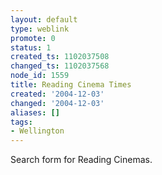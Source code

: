 ```yaml
---
layout: default
type: weblink
promote: 0
status: 1
created_ts: 1102037508
changed_ts: 1102037568
node_id: 1559
title: Reading Cinema Times
created: '2004-12-03'
changed: '2004-12-03'
aliases: []
tags:
- Wellington
---
```

Search form for Reading Cinemas.
